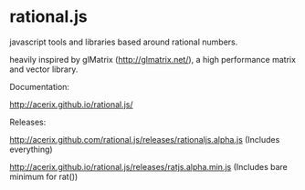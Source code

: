 rational.js
===========

javascript tools and libraries based around rational numbers.

heavily inspired by glMatrix (http://glmatrix.net/), a high performance matrix and vector library.


Documentation:

http://acerix.github.io/rational.js/


Releases:

http://acerix.github.com/rational.js/releases/rationaljs.alpha.js (Includes everything)

http://acerix.github.io/rational.js/releases/ratjs.alpha.min.js (Includes bare minimum for rat())
